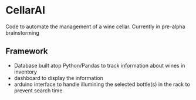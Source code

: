 # CellarAI
Code to automate the management of a wine cellar. Currently in pre-alpha brainstorming

## Framework
- Database built atop Python/Pandas to track information about wines in inventory
- dashboard to display the information
- arduino interface to handle illumining the selected bottle(s) in the rack to prevent search time
